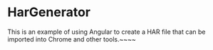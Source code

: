 # HarGenerator

This is an example of using Angular to create a HAR file that can be imported into Chrome and other tools.~~~~
